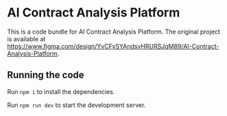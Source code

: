 
  # AI Contract Analysis Platform

  This is a code bundle for AI Contract Analysis Platform. The original project is available at https://www.figma.com/design/YvCFvSYAndsvHRURSJqM89/AI-Contract-Analysis-Platform.

  ## Running the code

  Run `npm i` to install the dependencies.

  Run `npm run dev` to start the development server.
  